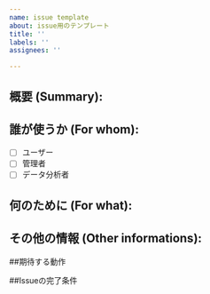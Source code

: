 ```yaml
---
name: issue template
about: issue用のテンプレート
title: ''
labels: ''
assignees: ''

---
```


## 概要 (Summary):

## 誰が使うか (For whom):
- [ ] ユーザー
- [ ] 管理者
- [ ] データ分析者

## 何のために (For what):

## その他の情報 (Other informations):

##期待する動作

##Issueの完了条件

